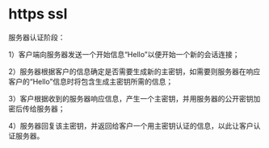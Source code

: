 # https ssl
服务器认证阶段：  

1）客户端向服务器发送一个开始信息“Hello”以便开始一个新的会话连接；

2）服务器根据客户的信息确定是否需要生成新的主密钥，如需要则服务器在响应客户的“Hello”信息时将包含生成主密钥所需的信息；  

3）客户根据收到的服务器响应信息，产生一个主密钥，并用服务器的公开密钥加密后传给服务器；  

4）服务器回复该主密钥，并返回给客户一个用主密钥认证的信息，以此让客户认证服务器。